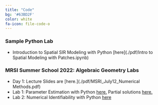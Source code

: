 ```yaml
---
title: "Code"
bg: '#63BD2F'
color: white
fa-icon: file-code-o 
---
```

<!-- fa-icon can be set to any from http://fortawesome.github.io/Font-Awesome/icons/ -->

### Sample Python Lab
* Introduction to Spatial SIR Modeling with Python [here](./pdf/Intro to Spatial Modeling with Patches.ipynb)

### MRSI Summer School 2022: Algebraic Geometry Labs
* Day 1: Lecture Slides are [here.](./pdf/MSRI_July12_Numerical Methods.pdf)
* Lab 1: Parameter Estimation with Python [here.](./pdf/JupyterLab_MSRI2022_with_NO_answers.ipynb) Partial solutions [here.](./pdf/JupyterLab_MSRI2022_with_answers.pdf)
* Lab 2: Numerical Identifiability with Python [here](./pdf/JupyterLab_MSRI2022B_with_NO_answers.ipynb)
